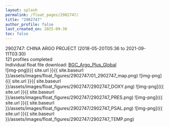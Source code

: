 ```yaml
---
layout: splash
permalink: /float_pages/2902747/
title: "2902747"
author_profile: false
last_created_on: 2025-09-30
toc: false
---
```

 
2902747: CHINA ARGO PROJECT (2018-05-20T05:36 to 2021-09-11T03:30)\
121 profiles completed\
Individual float file download: [BGC_Argo_Plus_Global](https://ftp.soest.hawaii.edu/bgc_argo_plus/Individual_Floats/outliers_removed/2902747_Sprof_processed.nc)\
![img-png]({{ site.url }}{{ site.baseurl }}/assets/images/float_figures/2902747/01_2902747_map.png)
![img-png]({{ site.url }}{{ site.baseurl }}/assets/images/float_figures/2902747/2902747_DOXY.png)
![img-png]({{ site.url }}{{ site.baseurl }}/assets/images/float_figures/2902747/2902747_PRES.png)
![img-png]({{ site.url }}{{ site.baseurl }}/assets/images/float_figures/2902747/2902747_PSAL.png)
![img-png]({{ site.url }}{{ site.baseurl }}/assets/images/float_figures/2902747/2902747_TEMP.png)
